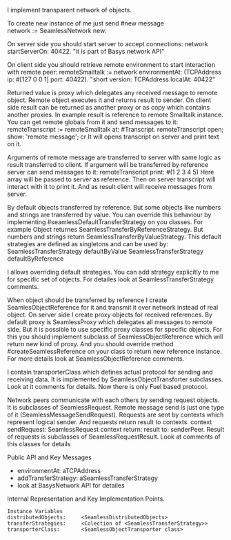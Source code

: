 I implement transparent network of objects.

To create new instance of me just send #new message 	
	network := SeamlessNetwork new.
	
On server side you should start server to accept connections: 
	network startServerOn: 40422. "it is part of Basys network API"

On client side you should retrieve remote environment to start interaction with remote peer:
	remoteSmalltalk := network environmentAt: (TCPAddress ip: #[127 0 0 1] port: 40422). "short version: TCPAddress localAt: 40422"

Returned value is proxy which delegates any received message to remote object. Remote object executes it and returns result to sender. On client side result can be returned as another proxy or as copy which contains another proxies.
In example result is reference to remote Smalltalk instance. You can get remote globals from it and send messages to it: 
	remoteTranscript := remoteSmalltalk at: #Transcript.
	remoteTranscript open; show: 'remote message'; cr
It will opens transcript on server and print text on it.

Arguments of remote message are transferred to server with same logic as result transferred to client. If argument will be transferred by reference server can send messages to it: 
	remoteTranscript print: #(1 2 3 4 5)
Here array will be passed to server as reference. Then on server transcript will interact with it to print it. And as result client will receive messages from server.

By default objects transferred by reference. But some objects like numbers and strings are transferred by value. You can override this behaviour by implementing #seamlessDefaultTransferStrategy on you classes.
For example Object returnes SeamlessTransferByReferenceStrategy. But numbers and strings return SeamlessTransferByValueStrategy.
This default strategies are defined as singletons and can be used by:
	SeamlessTransferStrategy defaultByValue 
	SeamlessTransferStrategy defaultByReference

I allows overriding default strategies. You can add strategy explicitly to me for specific set of objects. For detailes look at SeamlessTransferStrategy comments.

When object should be transferred by reference I create SeamlesObjectReference for it and transmit it over network instead of real object. On server side I create proxy objects for received references. 
By default proxy is SeamlessProxy which delegates all messages to remote side. But it is possible to use specific proxy classes for specific objects. 
For this you should implement subclass of SeamlessObjectReference which will return new kind of proxy. And you should override method #createSeamlessReference on your class to return new reference instance. For more details look at SeamlessObjectReference comments. 

I contain transporterClass which defines actual protocol for sending and receiving data. It is implemented by SeamlessObjectTransforter subclasses. Look at it comments for details. Now there is only Fuel based protocol.

Network peers communicate with each others by sending request objects. It is subclasses of SeamlessRequest. Remote message send is just one type of it (SeamlessMessageSendRequest). 
Requests are sent by contexts which represent logical sender. And requests return result to contexts.
	context sendRequest: SeamlessRequest
	context return: result to: senderPeer.
Result of requests is subclasses of SeamlessRequestResult.
Look at comments of this classes for details

Public API and Key Messages

- environmentAt: aTCPAddress
- addTransferStrategy: aSeamlessTransferStrategy
- look at BasysNetwork API for detailes
 
Internal Representation and Key Implementation Points.

    Instance Variables
	distributedObjects:		<SeamlessDistributedObjects>
	transferStrategies:		<Colection of <SeamlessTransferStrategy>>
	transporterClass:		<SeamlessObjectTransporter class>
				
